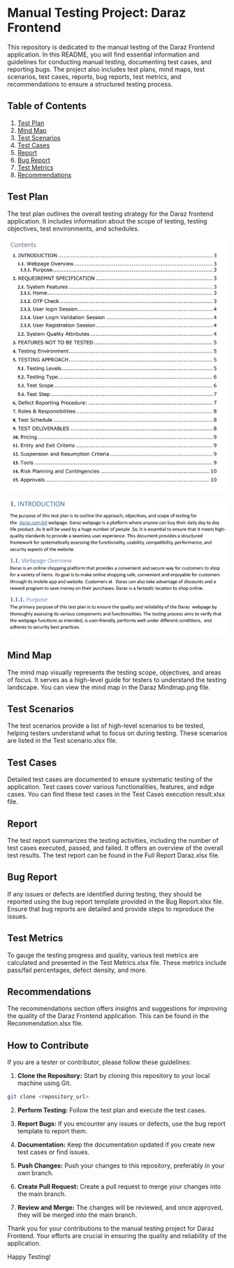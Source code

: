# Manual Testing Project: Daraz Frontend

This repository is dedicated to the manual testing of the Daraz Frontend application. In this README, you will find essential information and guidelines for conducting manual testing, documenting test cases, and reporting bugs. The project also includes test plans, mind maps, test scenarios, test cases, reports, bug reports, test metrics, and recommendations to ensure a structured testing process.

## Table of Contents

1. [Test Plan](#test-plan)
2. [Mind Map](#mind-map)
3. [Test Scenarios](#test-scenarios)
4. [Test Cases](#test-cases)
5. [Report](#report)
6. [Bug Report](#bug-report)
7. [Test Metrics](#test-metrics)
8. [Recommendations](#recommendations)

## Test Plan

The test plan outlines the overall testing strategy for the Daraz frontend application. It includes information about the scope of testing, testing objectives, test environments, and schedules.

![Table of Content](Image/testplanindex.JPG)

![Test Plan](Image/testplan.JPG)

## Mind Map

The mind map visually represents the testing scope, objectives, and areas of focus. It serves as a high-level guide for testers to understand the testing landscape. You can view the mind map in the Daraz Mindmap.png file.

## Test Scenarios

The test scenarios provide a list of high-level scenarios to be tested, helping testers understand what to focus on during testing. These scenarios are listed in the Test scenario.xlsx file.

## Test Cases

Detailed test cases are documented to ensure systematic testing of the application. Test cases cover various functionalities, features, and edge cases. You can find these test cases in the Test Cases execution result.xlsx file.

## Report

The test report summarizes the testing activities, including the number of test cases executed, passed, and failed. It offers an overview of the overall test results. The test report can be found in the Full Report Daraz.xlsx file.

## Bug Report

If any issues or defects are identified during testing, they should be reported using the bug report template provided in the Bug Report.xlsx file. Ensure that bug reports are detailed and provide steps to reproduce the issues.

## Test Metrics

To gauge the testing progress and quality, various test metrics are calculated and presented in the Test Metrics.xlsx file. These metrics include pass/fail percentages, defect density, and more.

## Recommendations

The recommendations section offers insights and suggestions for improving the quality of the Daraz Frontend application. This can be found in the Recommendation.xlsx file.

## How to Contribute

If you are a tester or contributor, please follow these guidelines:

1. **Clone the Repository:** Start by cloning this repository to your local machine using Git.

```bash
git clone <repository_url>
```

2. **Perform Testing:** Follow the test plan and execute the test cases.

3. **Report Bugs:** If you encounter any issues or defects, use the bug report template to report them.

4. **Documentation:** Keep the documentation updated if you create new test cases or find issues.

5. **Push Changes:** Push your changes to this repository, preferably in your own branch.

6. **Create Pull Request:** Create a pull request to merge your changes into the main branch. 

7. **Review and Merge:** The changes will be reviewed, and once approved, they will be merged into the main branch.

Thank you for your contributions to the manual testing project for Daraz Frontend. Your efforts are crucial in ensuring the quality and reliability of the application. 

Happy Testing!
